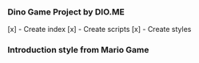 ### Dino Game Project by DIO.ME

[x] - Create index
[x] - Create scripts
[x] - Create styles

### Introduction style from Mario Game
